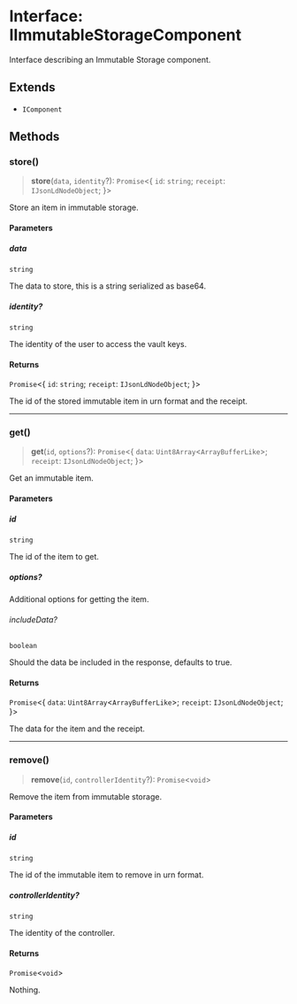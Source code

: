 # Interface: IImmutableStorageComponent

Interface describing an Immutable Storage component.

## Extends

- `IComponent`

## Methods

### store()

> **store**(`data`, `identity`?): `Promise`\<\{ `id`: `string`; `receipt`: `IJsonLdNodeObject`; \}\>

Store an item in immutable storage.

#### Parameters

##### data

`string`

The data to store, this is a string serialized as base64.

##### identity?

`string`

The identity of the user to access the vault keys.

#### Returns

`Promise`\<\{ `id`: `string`; `receipt`: `IJsonLdNodeObject`; \}\>

The id of the stored immutable item in urn format and the receipt.

***

### get()

> **get**(`id`, `options`?): `Promise`\<\{ `data`: `Uint8Array`\<`ArrayBufferLike`\>; `receipt`: `IJsonLdNodeObject`; \}\>

Get an immutable item.

#### Parameters

##### id

`string`

The id of the item to get.

##### options?

Additional options for getting the item.

###### includeData?

`boolean`

Should the data be included in the response, defaults to true.

#### Returns

`Promise`\<\{ `data`: `Uint8Array`\<`ArrayBufferLike`\>; `receipt`: `IJsonLdNodeObject`; \}\>

The data for the item and the receipt.

***

### remove()

> **remove**(`id`, `controllerIdentity`?): `Promise`\<`void`\>

Remove the item from immutable storage.

#### Parameters

##### id

`string`

The id of the immutable item to remove in urn format.

##### controllerIdentity?

`string`

The identity of the controller.

#### Returns

`Promise`\<`void`\>

Nothing.
